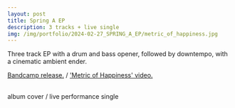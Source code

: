 ```yaml
---
layout: post
title: Spring A EP
description: 3 tracks + live single
img: /img/portfolio/2024-02-27_SPRING_A_EP/metric_of_happiness.jpg
---
```


Three track EP with a drum and bass opener, followed by downtempo, with a cinematic ambient ender.

[Bandcamp release.](https://enoodle.bandcamp.com/album/spring-a-ep) / ['Metric of Happiness' video.](https://www.youtube.com/watch?v=-uQDX3gMt-8)

<div class="img_row">
	<img class="col one" src="{{ site.baseurl }}/img/portfolio/2024-02-27_SPRING_A_EP/SPRING_A_cover.jpg" alt="" title="SPRING_A_EP-cover"/>
	<img class="col two" src="{{ site.baseurl }}/img/portfolio/2024-02-27_SPRING_A_EP/metric_of_happiness.jpg" alt="" title="Metric_of_Happiness-single"/>
</div>
<div class="col three caption">
album cover / live performance single
 
